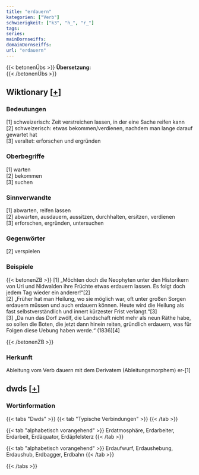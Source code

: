 ```yaml
---
title: "erdauern"
kategorien: ["Verb"]
schwierigkeit: ["k3", "h_", "r_"]
tags:
series:
mainDornseiffs:
domainDornseiffs:
url: "erdauern"
---
```


{{< betonenÜbs >}}
**Übersetzung:**  
{{< /betonenÜbs >}}

## Wiktionary [[+](https://de.wiktionary.org/wiki/erdauern)]

### Bedeutungen
[1] schweizerisch: Zeit verstreichen lassen, in der eine Sache reifen kann  
[2] schweizerisch: etwas bekommen/verdienen, nachdem man lange darauf gewartet hat  
[3] veraltet: erforschen und ergründen  

### Oberbegriffe
[1] warten  
[2] bekommen  
[3] suchen  

### Sinnverwandte
[1] abwarten, reifen lassen  
[2] abwarten, ausdauern, aussitzen, durchhalten, ersitzen, verdienen  
[3] erforschen, ergründen, untersuchen  

### Gegenwörter
[2] verspielen  

### Beispiele
{{< betonenZB >}}
[1] „Möchten doch die Neophyten unter den Historikern von Uri und Nidwalden ihre Früchte etwas erdauern lassen. Es folgt doch jedem Tag wieder ein anderer!“[2]  
[2] „Früher hat man Heilung, wo sie möglich war, oft unter großen Sorgen erdauern müssen und auch erdauern können. Heute wird die Heilung als fast selbstverständlich und innert kürzester Frist verlangt.“[3]  
[3] „Da nun das Dorf zwölf, die Landschaft nicht mehr als neun Räthe habe, so sollen die Boten, die jetzt dann hinein reiten, gründlich erdauern, was für Folgen diese Uebung haben werde.“ (1836)[4]  

{{< /betonenZB >}}
### Herkunft
Ableitung vom Verb dauern mit dem Derivatem (Ableitungsmorphem) er-[1]  



## dwds [[+](https://www.dwds.de/wb/erdauern)]

### Wortinformation
{{< tabs "Dwds" >}}
{{< tab "Typische Verbindungen" >}}
{{< /tab >}}

{{< tab "alphabetisch vorangehend" >}}
Erdatmosphäre, Erdarbeiter, Erdarbeit, Erdäquator, Erdäpfelsterz
{{< /tab >}}

{{< tab "alphabetisch vorangehend" >}}
Erdaufwurf, Erdaushebung, Erdaushub, Erdbagger, Erdbahn
{{< /tab >}}

{{< /tabs >}}

